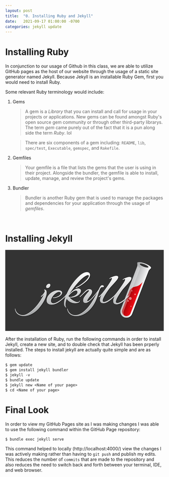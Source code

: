 ```yaml
---
layout: post
title:  "0. Installing Ruby and Jekyll"
date:   2021-09-17 01:00:00 -0700
categories: jekyll update
---
```


#  Installing Ruby
In conjunction to our usage of Github in this class, we are able to utilize GitHub pages as the host of our website through the usage of a static site generator named Jekyll. Because Jekyll is an installable Ruby Gem, first you would need to install Ruby.

Some relevant Ruby terminology would include:

1. Gems
    > A gem is a *Library* that you can install and call for usage in your projects or applications. New gems can be found amongst Ruby's open source gem community or through other third-party librarys. The term *gem* came purely out of the fact that it is a pun along side the term *Ruby*. lol

    >There are six components of a gem including: `README`, `lib`, `spec/test`, `Executable`, `gemspec`, and `Rakefile`.

2. Gemfiles
    >Your gemfile is a file that lists the gems that the user is using in their project. Alongside the bundler, the gemfile is able to install, update, manage, and review the project's gems.

3. Bundler
    >Bundler is another Ruby gem that is used to manage the packages and dependencies for your application through the usage of *gemfiles*.

<br />

# Installing Jekyll

![alt text](/images/jekyll-image.png)

After the installation of Ruby, run the following commands in order to install Jekyll, create a new site, and to double check that Jekyll has been prperly installed. The steps to install jekyll are actually quite simple and are as follows:
```
$ gem update
$ gem install jekyll bundler
$ jekyll -v
$ bundle update
$ jekyll new <Name of your page>
$ cd <Name of your page>
```
# Final Look
In order to view my GitHub Pages site as I was making changes I was able to use the following command within the GitHub Page repository:
``` 
$ bundle exec jekyll serve 
```
This command helped to locally (http://localhost:4000/) view the changes I was actively making rather than having to `git push` and publish my edits. This reduces the number of `commits` that are made to the repository and also reduces the need to switch back and forth between your terminal, IDE, and web browser.

<html><head><link rel="stylesheet" href="style.css"></head></html>